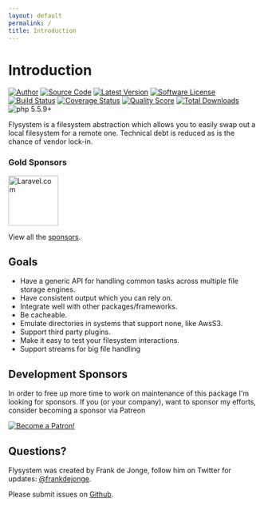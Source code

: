 ```yaml
---
layout: default
permalink: /
title: Introduction
---
```


# Introduction

[![Author](//img.shields.io/badge/author-@frankdejonge-blue.svg?style=flat-square)](//twitter.com/frankdejonge)
[![Source Code](//img.shields.io/badge/source-thephpleague/flysystem-blue.svg?style=flat-square)](//github.com/thephpleague/flysystem)
[![Latest Version](//img.shields.io/github/tag/thephpleague/flysystem.svg?style=flat-square)](//github.com/thephpleague/flysystem/releases)
[![Software License](//img.shields.io/badge/license-MIT-brightgreen.svg?style=flat-square)](//github.com/thephpleague/flysystem/blob/master/LICENSE)
[![Build Status](//img.shields.io/travis/thephpleague/flysystem/master.svg?style=flat-square)](//travis-ci.org/thephpleague/flysystem)
[![Coverage Status](//img.shields.io/scrutinizer/coverage/g/thephpleague/flysystem.svg?style=flat-square)](//scrutinizer-ci.com/g/thephpleague/flysystem/code-structure)
[![Quality Score](//img.shields.io/scrutinizer/g/thephpleague/flysystem.svg?style=flat-square)](//scrutinizer-ci.com/g/thephpleague/flysystem)
[![Total Downloads](//img.shields.io/packagist/dt/league/flysystem.svg?style=flat-square)](//packagist.org/packages/league/flysystem)
![php 5.5.9+](//img.shields.io/badge/php-min%205.5.9-red.svg?style=flat-square)

Flysystem is a filesystem abstraction which allows you to easily swap out a local filesystem for a remote one. Technical debt is reduced as is the chance of vendor lock-in.

### Gold Sponsors

<a href="https://laravel.com/"><img src="/logo/laravel.svg" alt="Laravel.com" height="100px" /></a>

View all the [sponsors](/sponsors/).

## Goals

* Have a generic API for handling common tasks across multiple file storage engines.
* Have consistent output which you can rely on.
* Integrate well with other packages/frameworks.
* Be cacheable.
* Emulate directories in systems that support none, like AwsS3.
* Support third party plugins.
* Make it easy to test your filesystem interactions.
* Support streams for big file handling

## Development Sponsors

In order to free up more time to work on maintenance of this package I'm looking for sponsors.
If you (or your company), want to sponsor my efforts, consider becoming a sponsor via Patreon

<a href="https://www.patreon.com/bePatron?u=8623643"><img href="/logo/become_a_patron_button.png" alt="Become a Patron!" title="Become a Patron!"/></a>

## Questions?

Flysystem was created by Frank de Jonge, follow him on Twitter for updates: [@frankdejonge](//twitter.com/frankdejonge).

Please submit issues on [Github](//github.com/thephpleague/flysystem).
